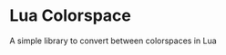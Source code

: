 Lua Colorspace
================================================================================

A simple library to convert between colorspaces in Lua
